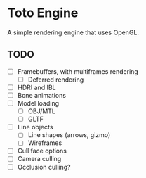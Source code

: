# Toto Engine

A simple rendering engine that uses OpenGL.

## TODO

- [ ] Framebuffers, with multiframes rendering
  - [ ] Deferred rendering
- [ ] HDRI and IBL
- [ ] Bone animations
- [ ] Model loading
  - [ ] OBJ/MTL
  - [ ] GLTF
- [ ] Line objects
  - [ ] Line shapes (arrows, gizmo)
  - [ ] Wireframes
- [ ] Cull face options
- [ ] Camera culling
- [ ] Occlusion culling?
